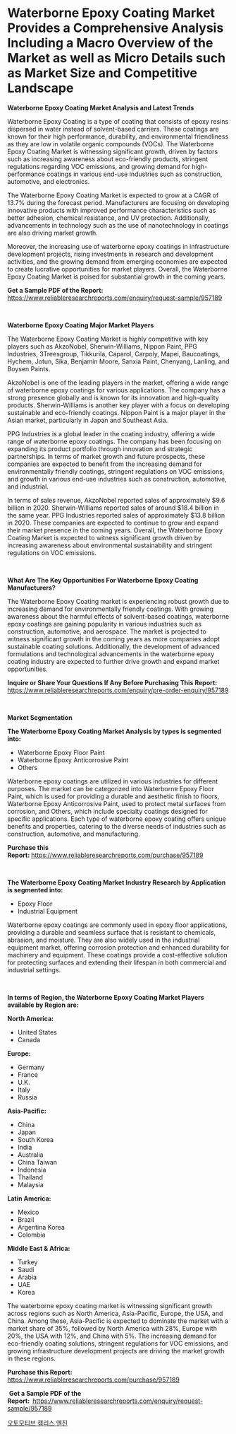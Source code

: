 <p><h1>Waterborne Epoxy Coating Market Provides a Comprehensive Analysis Including a Macro Overview of the Market as well as Micro Details such as Market Size and Competitive Landscape</h1></p><p><strong>Waterborne Epoxy Coating Market Analysis and Latest Trends</strong></p>
<p><p>Waterborne Epoxy Coating is a type of coating that consists of epoxy resins dispersed in water instead of solvent-based carriers. These coatings are known for their high performance, durability, and environmental friendliness as they are low in volatile organic compounds (VOCs). The Waterborne Epoxy Coating Market is witnessing significant growth, driven by factors such as increasing awareness about eco-friendly products, stringent regulations regarding VOC emissions, and growing demand for high-performance coatings in various end-use industries such as construction, automotive, and electronics.</p><p>The Waterborne Epoxy Coating Market is expected to grow at a CAGR of 13.7% during the forecast period. Manufacturers are focusing on developing innovative products with improved performance characteristics such as better adhesion, chemical resistance, and UV protection. Additionally, advancements in technology such as the use of nanotechnology in coatings are also driving market growth.</p><p>Moreover, the increasing use of waterborne epoxy coatings in infrastructure development projects, rising investments in research and development activities, and the growing demand from emerging economies are expected to create lucrative opportunities for market players. Overall, the Waterborne Epoxy Coating Market is poised for substantial growth in the coming years.</p></p>
<p><strong>Get a Sample PDF of the Report:&nbsp;</strong> <a href="https://www.reliableresearchreports.com/enquiry/request-sample/957189">https://www.reliableresearchreports.com/enquiry/request-sample/957189</a></p>
<p>&nbsp;</p>
<p><strong>Waterborne Epoxy Coating Major Market Players</strong></p>
<p><p>The Waterborne Epoxy Coating Market is highly competitive with key players such as AkzoNobel, Sherwin-Williams, Nippon Paint, PPG Industries, 3Treesgroup, Tikkurila, Caparol, Carpoly, Mapei, Baucoatings, Hychem, Jotun, Sika, Benjamin Moore, Sanxia Paint, Chenyang, Lanling, and Boysen Paints.</p><p>AkzoNobel is one of the leading players in the market, offering a wide range of waterborne epoxy coatings for various applications. The company has a strong presence globally and is known for its innovation and high-quality products. Sherwin-Williams is another key player with a focus on developing sustainable and eco-friendly coatings. Nippon Paint is a major player in the Asian market, particularly in Japan and Southeast Asia.</p><p>PPG Industries is a global leader in the coating industry, offering a wide range of waterborne epoxy coatings. The company has been focusing on expanding its product portfolio through innovation and strategic partnerships. In terms of market growth and future prospects, these companies are expected to benefit from the increasing demand for environmentally friendly coatings, stringent regulations on VOC emissions, and growth in various end-use industries such as construction, automotive, and industrial.</p><p>In terms of sales revenue, AkzoNobel reported sales of approximately $9.6 billion in 2020. Sherwin-Williams reported sales of around $18.4 billion in the same year. PPG Industries reported sales of approximately $13.8 billion in 2020. These companies are expected to continue to grow and expand their market presence in the coming years. Overall, the Waterborne Epoxy Coating Market is expected to witness significant growth driven by increasing awareness about environmental sustainability and stringent regulations on VOC emissions.</p></p>
<p>&nbsp;</p>
<p><strong>What Are The Key Opportunities For Waterborne Epoxy Coating Manufacturers?</strong></p>
<p><p>The Waterborne Epoxy Coating market is experiencing robust growth due to increasing demand for environmentally friendly coatings. With growing awareness about the harmful effects of solvent-based coatings, waterborne epoxy coatings are gaining popularity in various industries such as construction, automotive, and aerospace. The market is projected to witness significant growth in the coming years as more companies adopt sustainable coating solutions. Additionally, the development of advanced formulations and technological advancements in the waterborne epoxy coating industry are expected to further drive growth and expand market opportunities.</p></p>
<p><strong>Inquire or Share Your Questions If Any Before Purchasing This Report:</strong> <a href="https://www.reliableresearchreports.com/enquiry/pre-order-enquiry/957189">https://www.reliableresearchreports.com/enquiry/pre-order-enquiry/957189</a></p>
<p>&nbsp;</p>
<p><strong>Market Segmentation</strong></p>
<p><strong>The Waterborne Epoxy Coating Market Analysis by types is segmented into:</strong></p>
<p><ul><li>Waterborne Epoxy Floor Paint</li><li>Waterborne Epoxy Anticorrosive Paint</li><li>Others</li></ul></p>
<p><p>Waterborne epoxy coatings are utilized in various industries for different purposes. The market can be categorized into Waterborne Epoxy Floor Paint, which is used for providing a durable and aesthetic finish to floors, Waterborne Epoxy Anticorrosive Paint, used to protect metal surfaces from corrosion, and Others, which include specialty coatings designed for specific applications. Each type of waterborne epoxy coating offers unique benefits and properties, catering to the diverse needs of industries such as construction, automotive, and manufacturing.</p></p>
<p><strong>Purchase this Report:&nbsp;</strong><a href="https://www.reliableresearchreports.com/purchase/957189">https://www.reliableresearchreports.com/purchase/957189</a></p>
<p>&nbsp;</p>
<p><strong>The Waterborne Epoxy Coating Market Industry Research by Application is segmented into:</strong></p>
<p><ul><li>Epoxy Floor</li><li>Industrial Equipment</li></ul></p>
<p><p>Waterborne epoxy coatings are commonly used in epoxy floor applications, providing a durable and seamless surface that is resistant to chemicals, abrasion, and moisture. They are also widely used in the industrial equipment market, offering corrosion protection and enhanced durability for machinery and equipment. These coatings provide a cost-effective solution for protecting surfaces and extending their lifespan in both commercial and industrial settings.</p></p>
<p>&nbsp;</p>
<p><strong>In terms of Region, the Waterborne Epoxy Coating Market Players available by Region are:</strong></p>
<p>
    <p> <strong> North America: </strong>
        <ul>
            <li>United States</li>
            <li>Canada</li>
        </ul>
        </p> 
    <p> <strong> Europe: </strong>
        <ul>
            <li>Germany</li>
            <li>France</li>
            <li>U.K.</li>
            <li>Italy</li>
            <li>Russia</li>
        </ul>
        </p> 
    <p> <strong> Asia-Pacific: </strong>
        <ul>
            <li>China</li>
            <li>Japan</li>
            <li>South Korea</li>
            <li>India</li>
            <li>Australia</li>
            <li>China Taiwan</li>
            <li>Indonesia</li>
            <li>Thailand</li>
            <li>Malaysia</li>
        </ul>
        </p> 
    <p> <strong> Latin America: </strong>
        <ul>
            <li>Mexico</li>
            <li>Brazil</li>
            <li>Argentina Korea</li>
            <li>Colombia</li>
        </ul>
        </p> 
    <p> <strong> Middle East & Africa: </strong>
        <ul>
            <li>Turkey</li>
            <li>Saudi</li>
            <li>Arabia</li>
            <li>UAE</li>
            <li>Korea</li>
        </ul>
    </p>
    </p>
<p><p>The waterborne epoxy coating market is witnessing significant growth across regions such as North America, Asia-Pacific, Europe, the USA, and China. Among these, Asia-Pacific is expected to dominate the market with a market share of 35%, followed by North America with 28%, Europe with 20%, the USA with 12%, and China with 5%. The increasing demand for eco-friendly coating solutions, stringent regulations for VOC emissions, and growing infrastructure development projects are driving the market growth in these regions.</p></p>
<p><strong>Purchase this Report: </strong><a href="https://www.reliableresearchreports.com/purchase/957189">https://www.reliableresearchreports.com/purchase/957189</a></p>
<p>&nbsp;<strong>Get a Sample PDF of the Report:&nbsp;&nbsp;</strong><a href="https://www.reliableresearchreports.com/enquiry/request-sample/957189">https://www.reliableresearchreports.com/enquiry/request-sample/957189</a></p>
<p><strong></strong></p>
<p><p><a href="https://github.com/oajzkywllm460/Market-Research-Report-List-1/blob/main/5644089193116.md">오토모티브 캠리스 엔진</a></p></p>